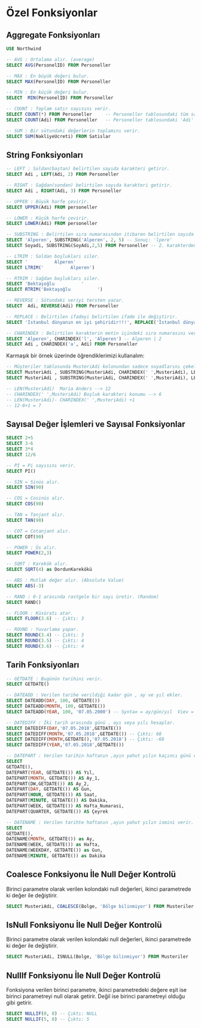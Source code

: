 # Özel Fonksiyonlar

## Aggregate Fonksiyonları

```sql
USE Northwind

-- AVG : Ortalama alır. (average)
SELECT AVG(PersonelID) FROM Personeller

-- MAX : En büyük değeri bulur.
SELECT MAX(PersonelID) FROM Personeller

-- MIN : En küçük değeri bulur.
SELECT  MIN(PersonelID) FROM Personeller

-- COUNT : Toplam satır sayısını verir.
SELECT COUNT(*) FROM Personeller     -- Personeller tablosundaki tüm satırların sayısını döndürecektir.
SELECT COUNT(Adi) FROM Personeller   -- Personeller tablosundaki 'Adi' sütununda null olmayan değerlerin sayısını döndürecektir.

-- SUM : Bir sütundaki değerlerin toplamını verir.
SELECT SUM(NakliyeUcreti) FROM Satislar
```

## String Fonksiyonları

```sql
-- LEFT : Soldan(baştan) belirtilen sayıda karakteri getirir.
SELECT Adi , LEFT(Adi, 2) FROM Personeller

-- RIGHT : Sağdan(sondan) belirtilen sayıda karakteri getirir.
SELECT Adi , RIGHT(Adi, 3) FROM Personeller

-- UPPER : Büyük harfe çevirir.
SELECT UPPER(Adi) FROM personeller

-- LOWER : Küçük harfe çevirir.
SELECT LOWER(Adi) FROM personeller

-- SUBSTRING : Belirtilen sıra numarasından itibaren belirtilen sayıda karakter getirir. Sıra numarası 1 den başlar.
SELECT 'Alperen', SUBSTRING('Alperen', 2, 5) -- Sonuç: 'lpere'
SELECT Soyadi, SUBSTRING(SoyAdi,2,5) FROM Personeller -- 2. karakterden itibaren 5 karakteri getirir

-- LTRIM : Soldan boşlukları siler.
SELECT '          Alperen'
SELECT LTRIM('          Alperen')

-- RTRIM : Sağdan boşlukları siler.
SELECT 'Bektaşoğlu          '
SELECT RTRIM('Bektaşoğlu          ')

-- REVERSE : Sütundaki veriyi tersten yazar.
SELECT	Adi, REVERSE(Adi) FROM Personeller

-- REPLACE : Belirtilen ifadeyi belirtilen ifade ile değiştirir.
SELECT 'İstanbul dünyanın en iyi şehiridir!!!', REPLACE('İstanbul dünyanın en iyi şehiridir!!!', 'İstanbul', 'İzmir')

-- CHARINDEX : Belirtilen karakterin metin içindeki sıra numarasını verir.
SELECT 'Alperen', CHARINDEX('l', 'Alperen') -- Alperen | 2
SELECT Adi , CHARINDEX('a', Adi) FROM Personeller
```

Karmaşık bir örnek üzerinde öğrendiklerimizi kullanalım:

```sql
-- Müşteriler tablosunda MusteriAdi kolonundan sadece soyadlarını çekelim.
SELECT MusteriAdi , SUBSTRING(MusteriAdi, CHARINDEX(' ',MusteriAdi), LEN(MusteriAdi)) FROM Musteriler
SELECT MusteriAdi , SUBSTRING(MusteriAdi, CHARINDEX(' ',MusteriAdi), LEN(MusteriAdi)- CHARINDEX(' ',MusteriAdi) +1) FROM Musteriler

-- LEN(MusteriAdi)  Maria Anders --> 12
-- CHARINDEX(' ',MusteriAdi) Boşluk karakteri konumu --> 6
-- LEN(MusteriAdi)- CHARINDEX(' ',MusteriAdi) +1
-- 12-6+1 = 7
```

## Sayısal Değer İşlemleri ve Sayısal Fonksiyonlar

```sql
SELECT 2+5
SELECT 3-6
SELECT 3*4
SELECT 12/6

-- PI = Pi sayısını verir.
SELECT PI()

-- SIN = Sinüs alır.
SELECT SIN(90)

-- COS = Cosinüs alır.
SELECT COS(90)

-- TAN = Tanjant alır.
SELECT TAN(90)

-- COT = Cotanjant alır.
SELECT COT(90)

-- POWER : Üs alır.
SELECT POWER(2,3)

-- SQRT : Karekök alır.
SELECT SQRT(4) as DordunKarekökü

-- ABS : Mutlak değer alır. (Absolute Value)
SELECT ABS(-3)

-- RAND : 0-1 arasında rastgele bir sayı üretir. (Random)
SELECT RAND()

-- FLOOR : Küsüratı atar.
SELECT FLOOR(3.6) -- Çıktı: 3

-- ROUND : Yuvarlama yapar.
SELECT ROUND(3.4) -- Çıktı: 3
SELECT ROUND(3.5) -- Çıktı: 4
SELECT ROUND(3.6) -- Çıktı: 4
```

## Tarih Fonksiyonları

```sql
-- GETDATE : Bugünün tarihini verir.
SELECT GETDATE()

-- DATEADD : Verilen tarihe verildiği kadar gün , ay ve yıl ekler.
SELECT DATEADD(DAY, 100, GETDATE())
SELECT DATEADD(MONTH, 100, GETDATE())
SELECT DATEADD(YEAR, 100, '07.05.2000') -- Syntax = ay/gün/yıl  Viev = yıl/ay/gün

-- DATEDIFF : İki tarih arasında günü , ayı veya yılı hesaplar.
SELECT DATEDIFF(DAY,'07.05.2018',GETDATE())
SELECT DATEDIFF(MONTH,'07.05.2018',GETDATE()) -- Çıktı: 68
SELECT DATEDIFF(MONTH,GETDATE(),'07.05.2018') -- Çıktı: -68
SELECT DATEDIFF(YEAR,'07.05.2018',GETDATE())

-- DATEPART : Verilen tarihin haftanın ,ayın yahut yılın kaçıncı günü olduğunu hesaplar.
SELECT
GETDATE(),
DATEPART(YEAR, GETDATE()) AS Yıl,
DATEPART(MONTH, GETDATE()) AS Ay_1,
DATEPART(DW,GETDATE()) AS Ay_2,
DATEPART(DAY, GETDATE()) AS Gun,
DATEPART(HOUR, GETDATE()) AS Saat,
DATEPART(MINUTE, GETDATE()) AS Dakika,
DATEPART(WEEK, GETDATE()) AS Hafta_Numarasi,
DATEPART(QUARTER, GETDATE()) AS Çeyrek

-- DATENAME : Verilen tarihte haftanın ,ayın yahut yılın ismini verir.
SELECT
GETDATE(),
DATENAME(MONTH, GETDATE()) as Ay,
DATENAME(WEEK, GETDATE()) as Hafta,
DATENAME(WEEKDAY, GETDATE()) as Gun,
DATENAME(MINUTE, GETDATE()) as Dakika
```

## Coalesce Fonksiyonu İle Null Değer Kontrolü

Birinci parametre olarak verilen kolondaki null değerleri, ikinci parametrede ki değer ile değiştirir.

```sql
SELECT MusteriAdi, COALESCE(Bolge, 'Bölge bilinmiyor') FROM Musteriler
```

## IsNull Fonksiyonu İle Null Değer Kontrolü

Birinci parametre olarak verilen kolondaki null değerleri, ikinci parametrede ki değer ile değiştirir.

```sql
SELECT MusteriAdi, ISNULL(Bolge, 'Bölge bilinmiyor') FROM Musteriler
```

##  NullIf Fonksiyonu İle Null Değer Kontrolü

Fonksiyona verilen birinci parametre, ikinci parametredeki değere eşit ise birinci parametreyi null olarak getirir. Değil ise birinci parametreyi olduğu gibi getirir.

```sql
SELECT NULLIF(0, 0) -- Çıktı: NULL
SELECT NULLIF(5, 0) -- Çıktı: 5
```



